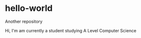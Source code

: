 # hello-world
Another repository 

Hi, I'm am currently a student studying A Level Computer Science
